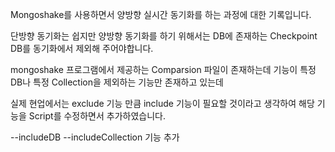 Mongoshake를 사용하면서 양방향 실시간 동기화를 하는 과정에 대한 기록입니다.

단방향 동기화는 쉽지만 양방향 동기화를 하기 위해서는 DB에 존재하는 Checkpoint DB를 동기화에서 제외해 주어야합니다. 


mongoshake 프로그램에서 제공하는 Comparsion 파일이 존재하는데 기능이 특정 DB나 특정 Collection을 제외하는 기능만 존재하고 있는데

실제 현업에서는 exclude 기능 만큼 include 기능이 필요할 것이라고 생각하여 해당 기능을 Script를 수정하면서 추가하였습니다.

--includeDB --includeCollection 기능 추가

